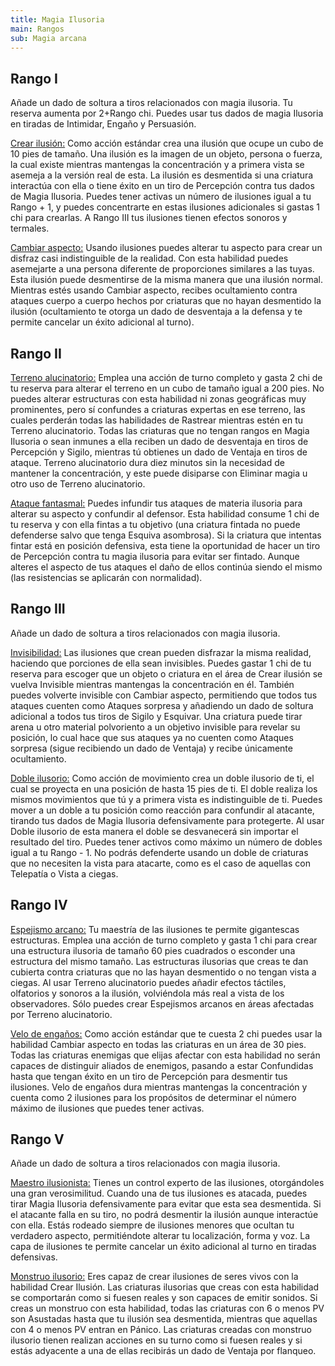 ```yaml
---
title: Magia Ilusoria
main: Rangos
sub: Magia arcana
---
```


## Rango I

Añade un dado de soltura a tiros relacionados con magia ilusoria. Tu reserva aumenta por 2+Rango chi. Puedes usar tus dados de magia Ilusoria en tiradas de Intimidar, Engaño y Persuasión.

<u>Crear ilusión:</u> Como acción estándar crea una ilusión que ocupe un cubo de 10 pies de tamaño. Una ilusión es la imagen de un objeto, persona o fuerza, la cual existe mientras mantengas la concentración y a primera vista se asemeja a la versión real de esta. La ilusión es desmentida si una criatura interactúa con ella o tiene éxito en un tiro de Percepción contra tus dados de Magia Ilusoria. Puedes tener activas un número de ilusiones igual a tu Rango + 1, y puedes concentrarte en estas ilusiones adicionales si gastas 1 chi para crearlas. A Rango III tus ilusiones tienen efectos sonoros y termales.

<u>Cambiar aspecto:</u> Usando ilusiones puedes alterar tu aspecto para crear un disfraz casi indistinguible de la realidad. Con esta habilidad puedes asemejarte a una persona diferente de proporciones similares a las tuyas. Esta ilusión puede desmentirse de la misma manera que una ilusión normal. Mientras estés usando Cambiar aspecto, recibes ocultamiento contra ataques cuerpo a cuerpo hechos por criaturas que no hayan desmentido la ilusión (ocultamiento te otorga un dado de desventaja a la defensa y te permite cancelar un éxito adicional al turno).

## Rango II

<u>Terreno alucinatorio:</u> Emplea una acción de turno completo y gasta 2 chi de tu reserva para alterar el terreno en un cubo de tamaño igual a 200 pies. No puedes alterar estructuras con esta habilidad ni zonas geográficas muy prominentes, pero sí confundes a criaturas expertas en ese terreno, las cuales perderán todas las habilidades de Rastrear mientras estén en tu Terreno alucinatorio. Todas las criaturas que no tengan rangos en Magia Ilusoria o sean inmunes a ella reciben un dado de desventaja en tiros de Percepción y Sigilo, mientras tú obtienes un dado de Ventaja en tiros de ataque. Terreno alucinatorio dura diez minutos sin la necesidad de mantener la concentración, y este puede disiparse con Eliminar magia u otro uso de Terreno alucinatorio.

<u>Ataque fantasmal:</u> Puedes infundir tus ataques de materia ilusoria para alterar su aspecto y confundir al defensor. Esta habilidad consume 1 chi de tu reserva y con ella fintas a tu objetivo (una criatura fintada no puede defenderse salvo que tenga Esquiva asombrosa). Si la criatura que intentas fintar está en posición defensiva, esta tiene la oportunidad de hacer un tiro de Percepción contra tu magia ilusoria para evitar ser fintado. Aunque alteres el aspecto de tus ataques el daño de ellos continúa siendo el mismo (las resistencias se aplicarán con normalidad).

## Rango III

Añade un dado de soltura a tiros relacionados con magia ilusoria.

<u>Invisibilidad:</u> Las ilusiones que crean pueden disfrazar la misma realidad, haciendo que porciones de ella sean invisibles. Puedes gastar 1 chi de tu reserva para escoger que un objeto o criatura en el área de Crear ilusión se vuelva Invisible mientras mantengas la concentración en él. También puedes volverte invisible con Cambiar aspecto, permitiendo que todos tus ataques cuenten como Ataques sorpresa y añadiendo un dado de soltura adicional a todos tus tiros de Sigilo y Esquivar. Una criatura puede tirar arena u otro material polvoriento a un objetivo invisible para revelar su posición, lo cual hace que sus ataques ya no cuenten como Ataques sorpresa (sigue recibiendo un dado de Ventaja) y recibe únicamente ocultamiento.

<u>Doble ilusorio:</u> Como acción de movimiento crea un doble ilusorio de ti, el cual se proyecta en una posición de hasta 15 pies de ti. El doble realiza los mismos movimientos que tú y a primera vista es indistinguible de ti. Puedes mover a un doble a tu posición como reacción para confundir al atacante, tirando tus dados de Magia Ilusoria defensivamente para protegerte. Al usar Doble ilusorio de esta manera el doble se desvanecerá sin importar el resultado del tiro. Puedes tener activos como máximo un número de dobles igual a tu Rango - 1. No podrás defenderte usando un doble de criaturas que no necesiten la vista para atacarte, como es el caso de aquellas con Telepatía o Vista a ciegas.

## Rango IV

<u>Espejismo arcano:</u>  Tu maestría de las ilusiones te permite gigantescas estructuras. Emplea una acción de turno completo y gasta 1 chi para crear una estructura ilusoria de tamaño 60 pies cuadrados o esconder una estructura del mismo tamaño. Las estructuras ilusorias que creas te dan cubierta contra criaturas que no las hayan desmentido o no tengan vista a ciegas. Al usar Terreno alucinatorio puedes añadir efectos táctiles, olfatorios y sonoros a la ilusión, volviéndola más real a vista de los observadores. Sólo puedes crear Espejismos arcanos en áreas afectadas por Terreno alucinatorio.

<u>Velo de engaños:</u> Como acción estándar que te cuesta 2 chi puedes usar la habilidad Cambiar aspecto en todas las criaturas en un área de 30 pies. Todas las criaturas enemigas que elijas afectar con esta habilidad no serán capaces de distinguir aliados de enemigos, pasando a estar Confundidas hasta que tengan éxito en un tiro de Percepción para desmentir tus ilusiones. Velo de engaños dura mientras mantengas la concentración y cuenta como 2 ilusiones para los propósitos de determinar el número máximo de ilusiones que puedes tener activas.

## Rango V 

Añade un dado de soltura a tiros relacionados con magia ilusoria.

<u>Maestro ilusionista:</u> Tienes un control experto de las ilusiones, otorgándoles una gran verosimilitud. Cuando una de tus ilusiones es atacada, puedes tirar Magia Ilusoria defensivamente para evitar que esta sea desmentida. Si el atacante falla en su tiro, no podrá desmentir la ilusión aunque interactúe con ella. Estás rodeado siempre de ilusiones menores que ocultan tu verdadero aspecto, permitiéndote alterar tu localización, forma y voz. La capa de ilusiones te permite cancelar un éxito adicional al turno en tiradas defensivas.

<u>Monstruo ilusorio:</u> Eres capaz de crear ilusiones de seres vivos con la habilidad Crear Ilusión. Las criaturas ilusorias que creas con esta habilidad se comportarán como si fuesen reales y son capaces de emitir sonidos. Si creas un monstruo con esta habilidad, todas las criaturas con 6 o menos PV son Asustadas hasta que tu ilusión sea desmentida, mientras que aquellas con 4 o menos PV entran en Pánico. Las criaturas creadas con monstruo ilusorio tienen realizan acciones en su turno como si fuesen reales y si estás adyacente a una de ellas recibirás un dado de Ventaja por flanqueo.

